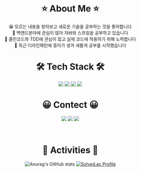 <h1 align="center"> ⭐️ About Me ⭐️ </h1>
<div align="center">
  😁 모르는 내용을 찾아보고 새로운 기술을 공부하는 것을 좋아합니다  <br>
  💪 백엔드분야에 관심이 많아 자바와 스프링을 공부하고 있습니다    <br>
  🤔 클린코드와 TDD에 관심이 많고 실제 코드에 적용하기 위해 노력합니다 <br>
  🌱 최근 디자인패턴에 흥미가 생겨 새롭게 공부를 시작했습니다 <br>
</div>

<h1 align="center"> 🛠 Tech Stack 🛠 </h1>
<div align="center"><img src="https://img.shields.io/badge/Python-3766AB?style=flat-square&logo=Python&logoColor=white"/></a> <img src="https://img.shields.io/badge/Java-red?style=flat-square&logo=Java&logoColor=white"/></a> <img src="https://img.shields.io/badge/spring-brightgreen?style=flat-square&logo=Spring&logoColor=white"/></a> <img src="https://img.shields.io/badge/Mysql-E6B91E?style=flat-square&logo=MySql&logoColor=white"/></a>
</div>

<h1 align="center"> 😀 Contect 😀 </h1>
<div align="center"><a href="https://velog.io/@taebong98" target="_blank"><img src="https://img.shields.io/badge/TechBlog-20C997?style=flat-square&logo=velog&logoColor=white"/></a> <a href=https://www.notion.so/taebong98/3442ab3b91614ae5848feaa5ad3f1f6a?pvs=4 target="_blank"><img src="https://img.shields.io/badge/DevelopeNote-7ADB59?style=flat-square&logo=BookStack&logoColor=white"/></a> <img src="https://img.shields.io/badge/thk98k@naver.com-EA4335?style=flat-square&logo=Gmail&logoColor=white"/>
</div>
<br>
<br>


<h1 align="center"> 🐥 Activities 🐥 </h1>

<div align="center">

![Anurag's GitHub stats](https://github-readme-stats.vercel.app/api?username=taebong98&show_icons=true&theme=radical) 
[![Solved.ac Profile](http://mazassumnida.wtf/api/v2/generate_badge?boj=thk98k)](https://solved.ac/thk98k/)

</div>
